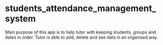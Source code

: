 # students_attendance_management_system
Main purpose of this app is to help tutor with keeping students, groups and dates in order. Tutor is able to add, delete and see data in an organised way.
